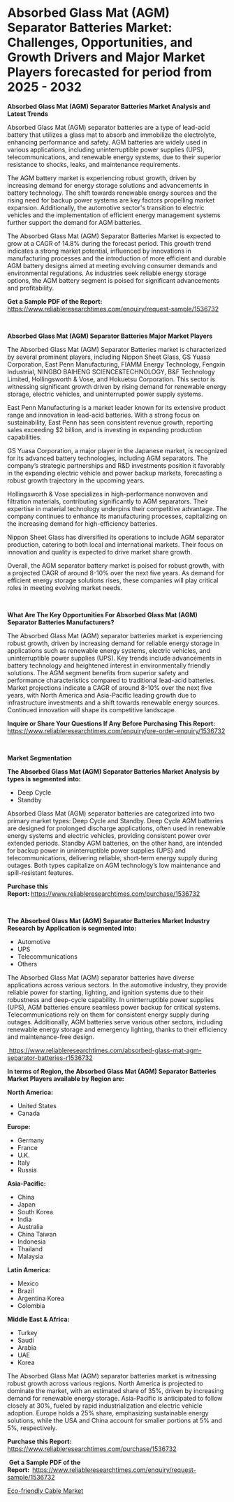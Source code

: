 <p><h1>Absorbed Glass Mat (AGM) Separator Batteries Market: Challenges, Opportunities, and Growth Drivers and Major Market Players forecasted for period from 2025 - 2032</h1></p><p><strong>Absorbed Glass Mat (AGM) Separator Batteries Market Analysis and Latest Trends</strong></p>
<p><p>Absorbed Glass Mat (AGM) separator batteries are a type of lead-acid battery that utilizes a glass mat to absorb and immobilize the electrolyte, enhancing performance and safety. AGM batteries are widely used in various applications, including uninterruptible power supplies (UPS), telecommunications, and renewable energy systems, due to their superior resistance to shocks, leaks, and maintenance requirements.</p><p>The AGM battery market is experiencing robust growth, driven by increasing demand for energy storage solutions and advancements in battery technology. The shift towards renewable energy sources and the rising need for backup power systems are key factors propelling market expansion. Additionally, the automotive sector's transition to electric vehicles and the implementation of efficient energy management systems further support the demand for AGM batteries.</p><p>The Absorbed Glass Mat (AGM) Separator Batteries Market is expected to grow at a CAGR of 14.8% during the forecast period. This growth trend indicates a strong market potential, influenced by innovations in manufacturing processes and the introduction of more efficient and durable AGM battery designs aimed at meeting evolving consumer demands and environmental regulations. As industries seek reliable energy storage options, the AGM battery segment is poised for significant advancements and profitability.</p></p>
<p><strong>Get a Sample PDF of the Report:&nbsp;</strong> <a href="https://www.reliableresearchtimes.com/enquiry/request-sample/1536732?utm_campaign=2393&utm_medium=2&utm_source=Github&utm_content=ia&utm_term=14022025&utm_id=absorbed-glass-mat-agm-separator-batteries">https://www.reliableresearchtimes.com/enquiry/request-sample/1536732</a></p>
<p>&nbsp;</p>
<p><strong>Absorbed Glass Mat (AGM) Separator Batteries Major Market Players</strong></p>
<p><p>The Absorbed Glass Mat (AGM) Separator Batteries market is characterized by several prominent players, including Nippon Sheet Glass, GS Yuasa Corporation, East Penn Manufacturing, FIAMM Energy Technology, Fengxin Industrial, NINGBO BAIHENG SCIENCE&TECHNOLOGY, B&F Technology Limited, Hollingsworth & Vose, and Hokuetsu Corporation. This sector is witnessing significant growth driven by rising demand for renewable energy storage, electric vehicles, and uninterrupted power supply systems.</p><p>East Penn Manufacturing is a market leader known for its extensive product range and innovation in lead-acid batteries. With a strong focus on sustainability, East Penn has seen consistent revenue growth, reporting sales exceeding $2 billion, and is investing in expanding production capabilities.</p><p>GS Yuasa Corporation, a major player in the Japanese market, is recognized for its advanced battery technologies, including AGM separators. The company’s strategic partnerships and R&D investments position it favorably in the expanding electric vehicle and power backup markets, forecasting a robust growth trajectory in the upcoming years.</p><p>Hollingsworth & Vose specializes in high-performance nonwoven and filtration materials, contributing significantly to AGM separators. Their expertise in material technology underpins their competitive advantage. The company continues to enhance its manufacturing processes, capitalizing on the increasing demand for high-efficiency batteries.</p><p>Nippon Sheet Glass has diversified its operations to include AGM separator production, catering to both local and international markets. Their focus on innovation and quality is expected to drive market share growth.</p><p>Overall, the AGM separator battery market is poised for robust growth, with a projected CAGR of around 8-10% over the next five years. As demand for efficient energy storage solutions rises, these companies will play critical roles in meeting evolving market needs.</p></p>
<p>&nbsp;</p>
<p><strong>What Are The Key Opportunities For Absorbed Glass Mat (AGM) Separator Batteries Manufacturers?</strong></p>
<p><p>The Absorbed Glass Mat (AGM) separator batteries market is experiencing robust growth, driven by increasing demand for reliable energy storage in applications such as renewable energy systems, electric vehicles, and uninterruptible power supplies (UPS). Key trends include advancements in battery technology and heightened interest in environmentally friendly solutions. The AGM segment benefits from superior safety and performance characteristics compared to traditional lead-acid batteries. Market projections indicate a CAGR of around 8-10% over the next five years, with North America and Asia-Pacific leading growth due to infrastructure investments and a shift towards renewable energy sources. Continued innovation will shape its competitive landscape.</p></p>
<p><strong>Inquire or Share Your Questions If Any Before Purchasing This Report:</strong> <a href="https://www.reliableresearchtimes.com/enquiry/pre-order-enquiry/1536732?utm_campaign=2393&utm_medium=2&utm_source=Github&utm_content=ia&utm_term=14022025&utm_id=absorbed-glass-mat-agm-separator-batteries">https://www.reliableresearchtimes.com/enquiry/pre-order-enquiry/1536732</a></p>
<p>&nbsp;</p>
<p><strong>Market Segmentation</strong></p>
<p><strong>The Absorbed Glass Mat (AGM) Separator Batteries Market Analysis by types is segmented into:</strong></p>
<p><ul><li>Deep Cycle</li><li>Standby</li></ul></p>
<p><p>Absorbed Glass Mat (AGM) separator batteries are categorized into two primary market types: Deep Cycle and Standby. Deep Cycle AGM batteries are designed for prolonged discharge applications, often used in renewable energy systems and electric vehicles, providing consistent power over extended periods. Standby AGM batteries, on the other hand, are intended for backup power in uninterruptible power supplies (UPS) and telecommunications, delivering reliable, short-term energy supply during outages. Both types capitalize on AGM technology’s low maintenance and spill-resistant features.</p></p>
<p><strong>Purchase this Report:&nbsp;</strong><a href="https://www.reliableresearchtimes.com/purchase/1536732?utm_campaign=2393&utm_medium=2&utm_source=Github&utm_content=ia&utm_term=14022025&utm_id=absorbed-glass-mat-agm-separator-batteries">https://www.reliableresearchtimes.com/purchase/1536732</a></p>
<p>&nbsp;</p>
<p><strong>The Absorbed Glass Mat (AGM) Separator Batteries Market Industry Research by Application is segmented into:</strong></p>
<p><ul><li>Automotive</li><li>UPS</li><li>Telecommunications</li><li>Others</li></ul></p>
<p><p>The Absorbed Glass Mat (AGM) separator batteries have diverse applications across various sectors. In the automotive industry, they provide reliable power for starting, lighting, and ignition systems due to their robustness and deep-cycle capability. In uninterruptible power supplies (UPS), AGM batteries ensure seamless power backup for critical systems. Telecommunications rely on them for consistent energy supply during outages. Additionally, AGM batteries serve various other sectors, including renewable energy storage and emergency lighting, thanks to their efficiency and maintenance-free design.</p></p>
<p><a href="https://www.reliableresearchtimes.com/absorbed-glass-mat-agm-separator-batteries-r1536732?utm_campaign=2393&utm_medium=2&utm_source=Github&utm_content=ia&utm_term=14022025&utm_id=absorbed-glass-mat-agm-separator-batteries">&nbsp;https://www.reliableresearchtimes.com/absorbed-glass-mat-agm-separator-batteries-r1536732</a></p>
<p><strong>In terms of Region, the Absorbed Glass Mat (AGM) Separator Batteries Market Players available by Region are:</strong></p>
<p>
    <p> <strong> North America: </strong>
        <ul>
            <li>United States</li>
            <li>Canada</li>
        </ul>
        </p> 
    <p> <strong> Europe: </strong>
        <ul>
            <li>Germany</li>
            <li>France</li>
            <li>U.K.</li>
            <li>Italy</li>
            <li>Russia</li>
        </ul>
        </p> 
    <p> <strong> Asia-Pacific: </strong>
        <ul>
            <li>China</li>
            <li>Japan</li>
            <li>South Korea</li>
            <li>India</li>
            <li>Australia</li>
            <li>China Taiwan</li>
            <li>Indonesia</li>
            <li>Thailand</li>
            <li>Malaysia</li>
        </ul>
        </p> 
    <p> <strong> Latin America: </strong>
        <ul>
            <li>Mexico</li>
            <li>Brazil</li>
            <li>Argentina Korea</li>
            <li>Colombia</li>
        </ul>
        </p> 
    <p> <strong> Middle East & Africa: </strong>
        <ul>
            <li>Turkey</li>
            <li>Saudi</li>
            <li>Arabia</li>
            <li>UAE</li>
            <li>Korea</li>
        </ul>
    </p>
    </p>
<p><p>The Absorbed Glass Mat (AGM) separator batteries market is witnessing robust growth across various regions. North America is projected to dominate the market, with an estimated share of 35%, driven by increasing demand for renewable energy storage. Asia-Pacific is anticipated to follow closely at 30%, fueled by rapid industrialization and electric vehicle adoption. Europe holds a 25% share, emphasizing sustainable energy solutions, while the USA and China account for smaller portions at 5% and 5%, respectively.</p></p>
<p><strong>Purchase this Report: </strong><a href="https://www.reliableresearchtimes.com/purchase/1536732?utm_campaign=2393&utm_medium=2&utm_source=Github&utm_content=ia&utm_term=14022025&utm_id=absorbed-glass-mat-agm-separator-batteries">https://www.reliableresearchtimes.com/purchase/1536732</a></p>
<p>&nbsp;<strong>Get a Sample PDF of the Report:&nbsp;&nbsp;</strong><a href="https://www.reliableresearchtimes.com/enquiry/request-sample/1536732?utm_campaign=2393&utm_medium=2&utm_source=Github&utm_content=ia&utm_term=14022025&utm_id=absorbed-glass-mat-agm-separator-batteries">https://www.reliableresearchtimes.com/enquiry/request-sample/1536732</a></p>
<p><strong></strong></p>
<p><p><a href="https://github.com/janraimondo83/Market-Research-Report-List-1/blob/main/eco-friendly-cable-market.md?utm_campaign=2393&utm_medium=2&utm_source=Github&utm_content=ia&utm_term=14022025&utm_id=absorbed-glass-mat-agm-separator-batteries">Eco-friendly Cable Market</a></p></p>